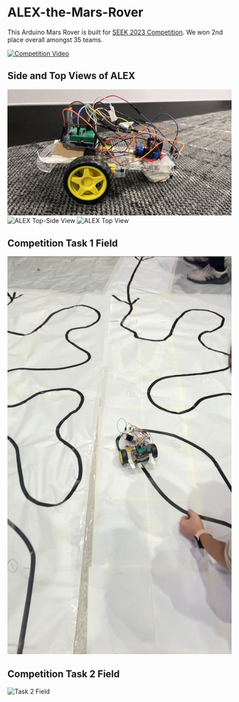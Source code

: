 # ALEX-the-Mars-Rover

This Arduino Mars Rover is built for [SEEK 2023 Competition](https://rsx.squarespace.com/seek-2023). We won 2nd place overall amongst 35 teams.

[![Competition Video](https://img.youtube.com/watch?v=Fewr4BGj5NM/maxresdefault.jpg)](https://www.youtube.com/watch?v=Fewr4BGj5NM)



## Side and Top Views of ALEX
![ALEX Side View](ALEX_Side_View.jpg)
![ALEX Top-Side View](ALEX_Side_Top_View.jpg)
![ALEX Top View](ALEX_Top_View.jpg)


## Competition Task 1 Field
![Task 1 Field](Task_1_Field.jpg)


## Competition Task 2 Field 
![Task 2 Field](Task_2_Field.jpg)


